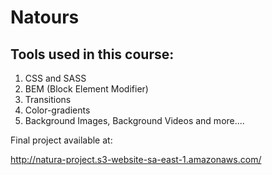 # Natours

## Tools used in this course:
1. CSS and SASS
2. BEM (Block Element Modifier)
3. Transitions
4. Color-gradients
5. Background Images, Background Videos and more....
 
 Final project available at:

http://natura-project.s3-website-sa-east-1.amazonaws.com/
